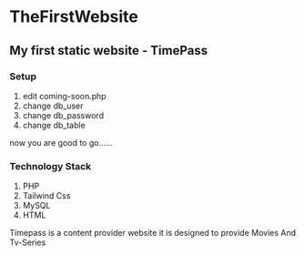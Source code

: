 # TheFirstWebsite

## My first static website  -   TimePass

### Setup

1. edit coming-soon.php
2.  change db_user
3.  change db_password
4.  change db_table
  
now you are good to go......

### Technology Stack

1. PHP 
2. Tailwind Css
3. MySQL
4. HTML

Timepass is a content provider website 
it is designed to provide Movies And Tv-Series 

